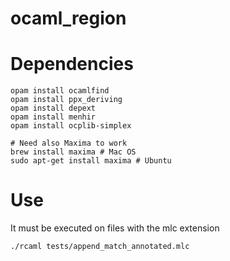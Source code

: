 # ocaml_region

# Dependencies

```
opam install ocamlfind
opam install ppx_deriving
opam install depext
opam install menhir
opam install ocplib-simplex

# Need also Maxima to work
brew install maxima # Mac OS
sudo apt-get install maxima # Ubuntu

```

# Use

It must be executed on files with the mlc extension

```
./rcaml tests/append_match_annotated.mlc
```
